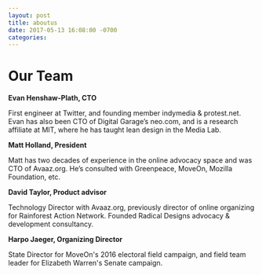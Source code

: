 ```yaml
---
layout: post
title: aboutus
date: 2017-05-13 16:08:00 -0700
categories:
---
```

# Our Team

**Evan Henshaw-Plath, CTO** 

First engineer at Twitter, and founding member indymedia & protest.net. Evan has also been CTO of Digital Garage’s neo.com, and is a research affiliate at MIT, where he has taught lean design in the Media Lab.

**Matt Holland, President** 

Matt has two decades of experience in the online advocacy space and was CTO of Avaaz.org. He’s consulted with Greenpeace, MoveOn, Mozilla Foundation, etc.

**David Taylor, Product advisor** 

Technology Director with Avaaz.org, previously director of online organizing for Rainforest Action Network. Founded Radical Designs advocacy & development consultancy.

**Harpo Jaeger, Organizing Director**

State Director for MoveOn's 2016 electoral field campaign, and field team leader for Elizabeth Warren's Senate campaign.